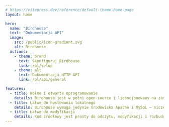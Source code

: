 ```yaml
---
# https://vitepress.dev/reference/default-theme-home-page
layout: home

hero:
  name: "Birdhouse"
  text: "Dokumentacja API"
  image:
    src: /public/icon-gradient.svg
    alt: Birdhouse
  actions:
    - theme: brand
      text: Skonfiguruj Birdhouse
      link: /pl/setup
    - theme: alt
      text: Dokumentacja HTTP API
      link: /pl/api/general

features:
  - title: Wolne i otwarte oprogramowanie
    details: Birdhouse jest w pełni open-source i licencjonowany na zasadach licencji MIT.
  - title: Łatwe do hostowania lokalnego
    details: Birdhouse wymaga jedynie środowiska Apache i MySQL – niczego więcej, niczego mniej.
  - title: Łatwe do modyfikacji
    details: Kod źródłowy jest prosty do odczytu, modyfikacji i rozbudowy.
---
```


